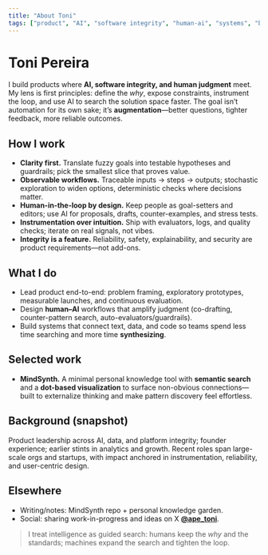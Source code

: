 ```yaml
---
title: "About Toni"
tags: ["product", "AI", "software integrity", "human-ai", "systems", "bio"]
---
```


# Toni Pereira

I build products where **AI, software integrity, and human judgment** meet. My lens is first principles: define the *why*, expose constraints, instrument the loop, and use AI to search the solution space faster. The goal isn’t automation for its own sake; it’s **augmentation**—better questions, tighter feedback, more reliable outcomes.

## How I work
- **Clarity first.** Translate fuzzy goals into testable hypotheses and guardrails; pick the smallest slice that proves value.
- **Observable workflows.** Traceable inputs → steps → outputs; stochastic exploration to widen options, deterministic checks where decisions matter.
- **Human-in-the-loop by design.** Keep people as goal-setters and editors; use AI for proposals, drafts, counter-examples, and stress tests.
- **Instrumentation over intuition.** Ship with evaluators, logs, and quality checks; iterate on real signals, not vibes.
- **Integrity is a feature.** Reliability, safety, explainability, and security are product requirements—not add-ons.

## What I do
- Lead product end-to-end: problem framing, exploratory prototypes, measurable launches, and continuous evaluation.
- Design **human–AI** workflows that amplify judgment (co-drafting, counter-pattern search, auto-evaluators/guardrails).
- Build systems that connect text, data, and code so teams spend less time searching and more time **synthesizing**.

## Selected work
- **MindSynth.** A minimal personal knowledge tool with **semantic search** and a **dot-based visualization** to surface non-obvious connections—built to externalize thinking and make pattern discovery feel effortless. 

## Background (snapshot)
Product leadership across AI, data, and platform integrity; founder experience; earlier stints in analytics and growth. Recent roles span large-scale orgs and startups, with impact anchored in instrumentation, reliability, and user-centric design.

## Elsewhere
- Writing/notes: MindSynth repo + personal knowledge garden.
- Social: sharing work-in-progress and ideas on X **[@ape_toni](https://x.com/ape_toni)**.

> I treat intelligence as guided search: humans keep the *why* and the standards; machines expand the search and tighten the loop.
